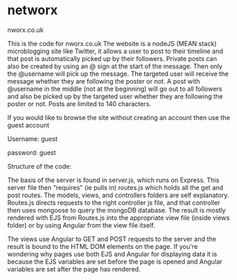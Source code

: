 # networx
nworx.co.uk

This is the code for nworx.co.uk
The website is a nodeJS (MEAN stack) microblogging site like Twitter, it allows a user to post to their timeline
and that post is automatically picked up by their followers. Private posts can also be created by using an @ sign
at the start of the message. Then only the @username will pick up the message. The targeted user will receive the
message whether they are following the poster or not.
A post with @username in the middle (not at the beginning) will go out to all followers and also be picked 
up by the targeted user whether they are following the poster or not. 
Posts are limited to 140 characters.

If you would like to browse the site without creating an account then use the guest account

Username: guest

password: guest


Structure of the code:

The basis of the server is found in server.js, which runs on Express. This server file then "requires" (ie pulls in) routes.js which holds all the get and post routes. The models, views, and controllers folders are self explanatory. Routes.js directs requests to the right controller js file, and that controller then uses mongoose to query the mongoDB database. The result is mostly rendered with EJS from Routes.js into the appropriate view file (inside views folder) or by using Angular from the view file itself. 

The views use Angular to GET and POST requests to the server and the result is bound to the HTML DOM elements on the page. If you're wondering why pages use both EJS and Angular for displaying data it is because the EJS variables are set before the page is opened and Angular variables are set after the page has rendered. 
